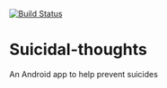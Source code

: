 
[![Build Status](https://travis-ci.org/RocketRider/Suicidal-thoughts.svg?branch=master)](https://travis-ci.org/RocketRider/Suicidal-thoughts)
# Suicidal-thoughts
An Android app to help prevent suicides
